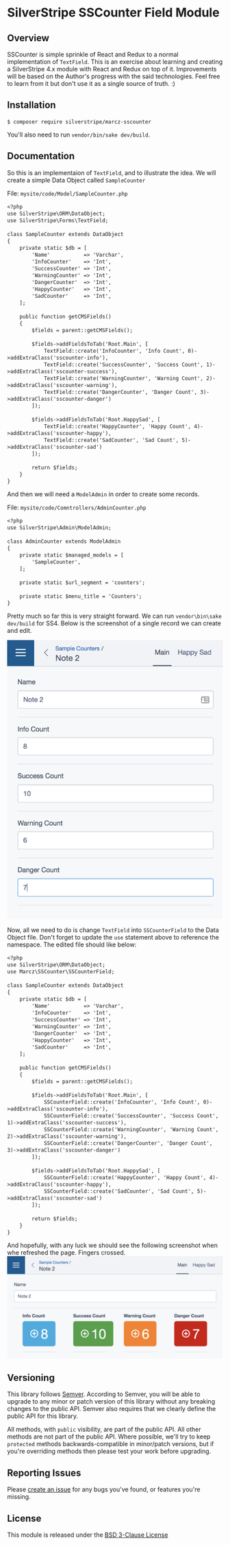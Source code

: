 # SilverStripe SSCounter Field Module

## Overview

SSCounter is simple sprinkle of React and Redux to a normal implementation of `TextField`.
This is an exercise about learning and creating a SilverStripe 4.x module with React and Redux on top of it.
Improvements will be based on the Author's progress with the said technologies.
Feel free to learn from it but don't use it as a single source of truth. :)

## Installation

```
$ composer require silverstripe/marcz-sscounter
```

You'll also need to run `vendor/bin/sake dev/build`.

## Documentation

So this is an implementaion of `TextField`, and to illustrate the idea.
We will create a simple Data Object called `SampleCounter`

File: `mysite/code/Model/SampleCounter.php`

```
<?php
use SilverStripe\ORM\DataObject;
use SilverStripe\Forms\TextField;

class SampleCounter extends DataObject
{
    private static $db = [
        'Name'           => 'Varchar',
        'InfoCounter'    => 'Int',
        'SuccessCounter' => 'Int',
        'WarningCounter' => 'Int',
        'DangerCounter'  => 'Int',
        'HappyCounter'   => 'Int',
        'SadCounter'     => 'Int',
    ];

    public function getCMSFields()
    {
        $fields = parent::getCMSFields();

        $fields->addFieldsToTab('Root.Main', [
            TextField::create('InfoCounter', 'Info Count', 0)->addExtraClass('sscounter-info'),
            TextField::create('SuccessCounter', 'Success Count', 1)->addExtraClass('sscounter-success'),
            TextField::create('WarningCounter', 'Warning Count', 2)->addExtraClass('sscounter-warning'),
            TextField::create('DangerCounter', 'Danger Count', 3)->addExtraClass('sscounter-danger')
        ]);

        $fields->addFieldsToTab('Root.HappySad', [
            TextField::create('HappyCounter', 'Happy Count', 4)->addExtraClass('sscounter-happy'),
            TextField::create('SadCounter', 'Sad Count', 5)->addExtraClass('sscounter-sad')
        ]);

        return $fields;
    }
}
```

And then we will need a `ModelAdmin` in order to create some records.

File: `mysite/code/Comntrollers/AdminCounter.php`

```
<?php
use SilverStripe\Admin\ModelAdmin;

class AdminCounter extends ModelAdmin
{
    private static $managed_models = [
        'SampleCounter',
    ];

    private static $url_segment = 'counters';

    private static $menu_title = 'Counters';
}
```

Pretty much so far this is very straight forward. We can run `vendor\bin\sake dev/build` for SS4.
Below is the screenshot of a single record we can create and edit.

![TextField Version](https://raw.githubusercontent.com/marczhermo/silverstripe-sscounter/master/docs/img/TextField_version.png)

Now, all we need to do is change `TextField` into `SSCounterField` to the Data Object file.
Don't forget to update the `use` statement above to reference the namespace.
The edited file should like below:

```
<?php
use SilverStripe\ORM\DataObject;
use Marcz\SSCounter\SSCounterField;

class SampleCounter extends DataObject
{
    private static $db = [
        'Name'           => 'Varchar',
        'InfoCounter'    => 'Int',
        'SuccessCounter' => 'Int',
        'WarningCounter' => 'Int',
        'DangerCounter'  => 'Int',
        'HappyCounter'   => 'Int',
        'SadCounter'     => 'Int',
    ];

    public function getCMSFields()
    {
        $fields = parent::getCMSFields();

        $fields->addFieldsToTab('Root.Main', [
            SSCounterField::create('InfoCounter', 'Info Count', 0)->addExtraClass('sscounter-info'),
            SSCounterField::create('SuccessCounter', 'Success Count', 1)->addExtraClass('sscounter-success'),
            SSCounterField::create('WarningCounter', 'Warning Count', 2)->addExtraClass('sscounter-warning'),
            SSCounterField::create('DangerCounter', 'Danger Count', 3)->addExtraClass('sscounter-danger')
        ]);

        $fields->addFieldsToTab('Root.HappySad', [
            SSCounterField::create('HappyCounter', 'Happy Count', 4)->addExtraClass('sscounter-happy'),
            SSCounterField::create('SadCounter', 'Sad Count', 5)->addExtraClass('sscounter-sad')
        ]);

        return $fields;
    }
}
```

And hopefully, with any luck we should see the following screenshot when whe refreshed the page. Fingers crossed.
![SSCounterField Version](https://raw.githubusercontent.com/marczhermo/silverstripe-sscounter/master/docs/img/SSCounterField_version.png)


## Versioning

This library follows [Semver](http://semver.org). According to Semver,
you will be able to upgrade to any minor or patch version of this library
without any breaking changes to the public API. Semver also requires that
we clearly define the public API for this library.

All methods, with `public` visibility, are part of the public API. All
other methods are not part of the public API. Where possible, we'll try
to keep `protected` methods backwards-compatible in minor/patch versions,
but if you're overriding methods then please test your work before upgrading.

## Reporting Issues

Please [create an issue](https://github.com/marczhermo/silverstripe-sscounter/issues)
for any bugs you've found, or features you're missing.

## License

This module is released under the [BSD 3-Clause License](LICENSE)
